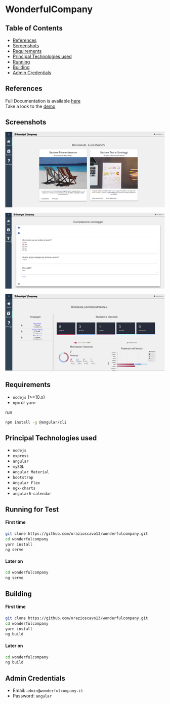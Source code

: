 # WonderfulCompany

## Table of Contents

- [References](#references)
- [Screenshots](#screenshots)
- [Requirements](#requirements)
- [Principal Technologies used](#principal)
- [Running](#running)
- [Building](#building)
- [Admin Credentials](#admin)

## References

Full Documentation is available <a href="https://orazioscavo13.github.io/wonderfulcompany/">here</a>
<br/>
Take a look to the <a href="http://159.65.207.157/">demo</a>

## Screenshots

![screenshot](screenshots/Screen_home.png)

![screenshot](screenshots/Screen_surveys.png)

![screenshot](screenshots/Screen_absence.png)

## Requirements

- `nodejs` (>=10.x)
- `npm` or `yarn`

run

```bash
npm install -g @angular/cli
```

## Principal Technologies used

- `nodejs`
- `express`
- `angular`
- `mySQL`
- `Angular Material`
- `bootstrap`
- `Angular Flex`
- `ngx-charts`
- `angular6-calendar`

## Running for Test

#### First time

```bash
git clone https://github.com/orazioscavo13/wonderfulcompany.git
cd wonderfulcompany
yarn install
ng serve
```

#### Later on

```bash
cd wonderfulcompany
ng serve
```

## Building

#### First time

```bash
git clone https://github.com/orazioscavo13/wonderfulcompany.git
cd wonderfulcompany
yarn install
ng build
```

#### Later on

```bash
cd wonderfulcompany
ng build
```

## Admin Credentials

- Email: `admin@wonderfulcompany.it`
- Password: `angular`
